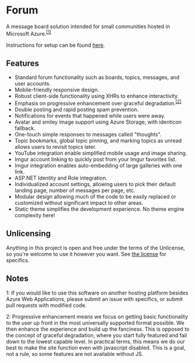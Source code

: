 # Forum

A message board solution intended for small communities hosted in Microsoft Azure.<sup>[[1]](#notes)</sup>

Instructions for setup can be found [here](https://github.com/jyarbro/forum/wiki/Development-Environment-Setup).

## Features

* Standard forum functionality such as boards, topics, messages, and user accounts.
* Mobile-friendly responsive design.
* Robust client-side functionality using XHRs to enhance interactivity.
* Emphasis on progressive enhancement over graceful degradation.<sup>[[2]](#notes)</sup>
* Double posting and rapid posting spam prevention.
* Notifications for events that happened while users were away.
* Avatar and smiley image support using Azure Storage, with identicon fallback.
* One-touch simple responses to messages called "thoughts".
* Topic bookmarks, global topic pinning, and marking topics as unread allows users to revisit topics later.
* YouTube integration enable simplified mobile usage and image sharing.
* Imgur account linking to quickly post from your Imgur favorites list.
* Imgur integration enables auto-embedding of large galleries with one link.
* ASP.NET Identity and Role integration.
* Individualized account settings, allowing users to pick their default landing page, number of messages per page, etc.
* Modular design allowing much of the code to be easily replaced or customized without significant impact to other areas.
* Static theme simplifies the development experience. No theme engine complexity here!

## Unlicensing

Anything in this project is open and free under the terms of the Unlicense, so you're welcome to use it however you want. See [the license](https://github.com/warpstorm/forum/blob/master/UNLICENSE) for specifics.

## Notes

1: If you would like to use this software on another hosting platform besides Azure Web Applications, please submit an issue with specifics, or submit pull requests with modified code.

2: Progressive enhancement means we focus on getting basic functionality to the user up front in the most universally supported format possible. We then enhance the experience and build up the fanciness. This is opposed to the concept of graceful degradation, where you start fully featured and fail down to the lowest capable level. In practical terms, this means we do our best to make the site function even with javascript disabled. This is a goal, not a rule, so some features are not available without JS.
